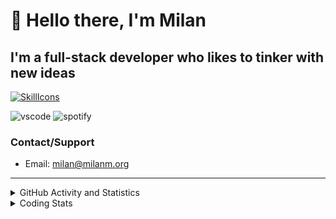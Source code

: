 # 👋 Hello there, I'm Milan
## I'm a full-stack developer who likes to tinker with new ideas
[![SkillIcons](https://skillicons.dev/icons?i=js,ts,nextjs,tailwind,html,go,bash,git,nginx,prisma,kubernetes,docker,linux)](https://skillicons.dev)

![vscode](https://nocache.advaith.workers.dev?url=https://img.shields.io/endpoint?url=https://dev.discordprofiles.me/api/badge/vscode/423203831971708958)
![spotify](https://nocache.advaith.workers.dev?url=https://img.shields.io/endpoint?url=https://dev.discordprofiles.me/api/badge/spotify/423203831971708958)

### Contact/Support

- Email: [milan@milanm.org](mailto:milan@milanm.org)
 
---
 
<details>
  <summary>GitHub Activity and Statistics</summary>
  <img src="/github-metrics.svg" />
</details>
<details>
  <summary>Coding Stats</summary>
  <!--START_SECTION:waka-->

```txt
YAML           22 mins         ███████████████▓░░░░░░░░░   62.20 %
TypeScript     5 mins          ████░░░░░░░░░░░░░░░░░░░░░   15.61 %
JSON           4 mins          ███▒░░░░░░░░░░░░░░░░░░░░░   13.66 %
JavaScript     1 min           █░░░░░░░░░░░░░░░░░░░░░░░░   03.82 %
Ezhil          1 min           ▓░░░░░░░░░░░░░░░░░░░░░░░░   03.20 %
```

<!--END_SECTION:waka-->
</details>
